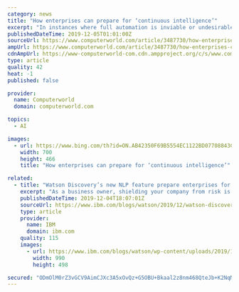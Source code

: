 ```yaml
---
category: news
title: "How enterprises can prepare for ‘continuous intelligence’"
excerpt: "In instances where full automation is inviable or undesirable, decision makers need to be optimally supported by business intelligence (BI), or even augmented by artificial intelligence (AI) powered analytical systems. In other words, it’s important to apply either decision automation, augmentation or support depending on the decision case ..."
publishedDateTime: 2019-12-05T01:01:00Z
sourceUrl: https://www.computerworld.com/article/3487730/how-enterprises-can-prepare-for-continuous-intelligence.html
ampUrl: https://www.computerworld.com/article/3487730/how-enterprises-can-prepare-for-continuous-intelligence.amp.html
cdnAmpUrl: https://www-computerworld-com.cdn.ampproject.org/c/s/www.computerworld.com/article/3487730/how-enterprises-can-prepare-for-continuous-intelligence.amp.html
type: article
quality: 42
heat: -1
published: false

provider:
  name: Computerworld
  domain: computerworld.com

topics:
  - AI

images:
  - url: https://www.bing.com/th?id=ON.AB42350F69B5554EC1122BD07708843C
    width: 700
    height: 466
    title: "How enterprises can prepare for ‘continuous intelligence’"

related:
  - title: "Watson Discovery’s new NLP feature prepare enterprises for LIBOR transition"
    excerpt: "As a business owner, shielding your company from risk is among your primary concerns. You want to make certain that your decisions are security minded, sound and based on the best available data. So, when a scandal erupts around the longest running global interest rate standard – the London Interbank"
    publishedDateTime: 2019-12-04T18:07:01Z
    sourceUrl: https://www.ibm.com/blogs/watson/2019/12/watson-discovery-nlp-prepare-enterprises-libor-transition/
    type: article
    provider:
      name: IBM
      domain: ibm.com
    quality: 115
    images:
      - url: https://www.ibm.com/blogs/watson/wp-content/uploads/2019/12/2019_12_02_BlogImage_AAI_WDiscovery_CloudPakLaunch_ContentIntelligenceVs-LIBOR_v1-1.jpg
        width: 990
        height: 498

secured: "ODmOlM0rZ3vGCV9AimCJXc3A5xOvQz+G5OBU+Bkaal2z8nm468QteJb+K2NqMoG8/cOdzTkCtqjqoZuHcReDcAnzRuGXTNL/A+hx1CaEUI58VsoinvrHnh3/rG76mfL6uc8GmWBZmxZ4xRBEdLHB+B0/ClqVDnKV3BjlklFIMQoQy7ZjaTFY+hr1CBkFWMwZfdLiOWm7heQxSjSBmpu6V35wYInkfQqtLer5djxfgqkSJa5VnMnE3aqDFZCGf1gD4e1Dqu397KE0Ax0z7Atrzw==;sn0j0dnU+ve9ZuWb6mco/w=="
---
```


